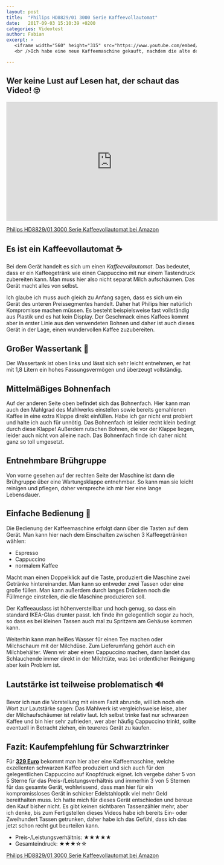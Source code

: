 ```yaml
---
layout: post
title:  "Philips HD8829/01 3000 Serie Kaffeevollautomat"
date:   2017-09-03 15:10:39 +0200
categories: Videotest
author: Fabian
excerpt: >
   <iframe width="560" height="315" src="https://www.youtube.com/embed/EpNgaXRuBTQ" frameborder="0" allowfullscreen></iframe>
   <br />Ich habe eine neue Kaffeemaschine gekauft, nachdem die alte defekt war. Da habe ich direkt einen Test draus gemacht.

---
```

## Wer keine Lust auf Lesen hat, der schaut das Video! 🙄
<iframe width="560" height="315" src="https://www.youtube.com/embed/EpNgaXRuBTQ" frameborder="0" allowfullscreen></iframe>

[Philips HD8829/01 3000 Serie Kaffeevollautomat bei Amazon](http://amzn.to/2ettRyE)

## Es ist ein Kaffeevollautomat ☕
Bei dem Gerät handelt es sich um einen *Kaffeevollautomat*. Das bedeutet, dass er ein Kaffeegetränk wie einen Cappuccino mit nur einem Tastendruck zubereiten kann. Man muss hier also nicht separat Milch aufschäumen. Das Gerät macht alles von selbst.

Ich glaube ich muss auch gleich zu Anfang sagen, dass es sich um ein Gerät des unteren Preissegmentes handelt. Daher hat Philips hier natürlich Kompromisse machen müssen. Es besteht beispielsweise fast vollständig aus Plastik und es hat kein Display. Der Geschmack eines Kaffees kommt aber in erster Linie aus den verwendeten Bohnen und daher ist auch dieses Gerät in der Lage, einen wundervollen Kaffee zuzubereiten.

## Großer Wassertank 🌊
Der Wassertank ist oben links und lässt sich sehr leicht entnehmen, er hat mit 1,8 Litern ein hohes Fassungsvermögen und überzeugt vollständig. 

## Mittelmäßiges Bohnenfach
Auf der anderen Seite oben befindet sich das Bohnenfach. Hier kann man auch den Mahlgrad des Mahlwerks einstellen sowie bereits gemahlenen Kaffee in eine extra Klappe direkt einfüllen. Habe ich gar nicht erst probiert und halte ich auch für unnötig. Das Bohnenfach ist leider recht klein bedingt durch diese Klappe! Außerdem rutschen Bohnen, die vor der Klappe liegen, leider auch nicht von alleine nach. Das Bohnenfach finde ich daher nicht ganz so toll umgesetzt.

## Entnehmbare Brühgruppe
Von vorne gesehen auf der rechten Seite der Maschine ist dann die Brühgruppe über eine Wartungsklappe entnehmbar. So kann man sie leicht reinigen und pflegen, daher verspreche ich mir hier eine lange Lebensdauer.

## Einfache Bedienung 📖
Die Bedienung der Kaffeemaschine erfolgt dann über die Tasten auf dem Gerät. Man kann hier nach dem Einschalten zwischen 3 Kaffeegetränken wählen:

 - Espresso
 - Cappuccino
 - normalem Kaffee
 
Macht man einen Doppelklick auf die Taste, produziert die Maschine zwei Getränke hintereinander. Man kann so entweder zwei Tassen oder eine große füllen. Man kann außerdem durch langes Drücken noch die Füllmenge einstellen, die die Maschine produzieren soll.

Der Kaffeeauslass ist höhenverstellbar und hoch genug, so dass ein standard IKEA-Glas drunter passt. Ich finde ihn gelegentlich sogar zu hoch, so dass es bei kleinen Tassen auch mal zu Spritzern am Gehäuse kommen kann.

Weiterhin kann man heißes Wasser für einen Tee machen oder Milchschaum mit der Milchdüse. Zum Lieferumfang gehört auch ein Milchbehälter. Wenn wir aber einen Cappuccino machen, dann landet das Schlauchende immer direkt in der Milchtüte, was bei ordentlicher Reinigung aber kein Problem ist.

## Lautstärke ist teilweise problematisch 🔊
Bevor ich nun die Vorstellung mit einem Fazit abrunde, will ich noch ein Wort zur Lautstärke sagen: Das Mahlwerk ist vergleichsweise leise, aber der Milchaufschäumer ist relativ laut. Ich selbst trinke fast nur schwarzen Kaffee und bin hier sehr zufrieden, wer aber häufig Cappuccino trinkt, sollte eventuell in Betracht ziehen, ein teureres Gerät zu kaufen.

## Fazit: Kaufempfehlung für Schwarztrinker
Für <span title="Preis ist vom 02.09.2017 und variert">**[329 Euro](http://amzn.to/2ettRyE)**</span> bekommt man hier aber eine Kaffeemaschine, welche exzellenten schwarzen Kaffee produziert und sich auch für den gelegentlichen Cappuccino auf Knopfdruck eignet. Ich vergebe daher 5 von 5 Sterne für das Preis-/Leistungsverhältnis und immerhin 3 von 5 Sternen für das gesamte Gerät, wohlwissend, dass man hier für ein kompromissloses Gerät in schicker Edelstahloptik viel mehr Geld bereithalten muss. Ich hatte mich für dieses Gerät entschieden und bereue den Kauf bisher nicht. Es gibt keinen sichtbaren Tassenzähler mehr, aber ich denke, bis zum Fertigstellen dieses Videos habe ich bereits Ein- oder Zweihundert Tassen getrunken, daher habe ich das Gefühl, dass ich das jetzt schon recht gut beurteilen kann.

 - Preis-/Leistungsverhältnis: ★★★★★
 - Gesamteindruck: ★★★☆☆

[Philips HD8829/01 3000 Serie Kaffeevollautomat bei Amazon](http://amzn.to/2ettRyE)